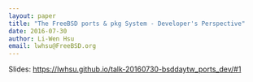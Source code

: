```yaml
---
layout: paper
title: "The FreeBSD ports & pkg System - Developer's Perspective"
date: 2016-07-30
author: Li-Wen Hsu
email: lwhsu@FreeBSD.org
---
```

Slides: https://lwhsu.github.io/talk-20160730-bsddaytw_ports_dev/#1
